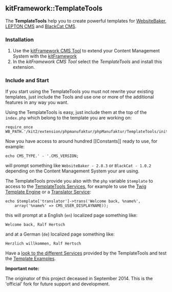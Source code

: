 ## kitFramework::TemplateTools

The **TemplateTools** help you to create powerful templates for [WebsiteBaker](http://websitebaker.org), [LEPTON CMS](http://lepton-cms.org) and [BlackCat CMS](http://blackcat-cms.org).

### Installation

1. Use the [kitFramework CMS Tool](https://github.com/phpManufakturHeirs/kitFramework_CMS_Tool_WebLepCat/releases) to extend your Content Management System with the [kitFramework](https://github.com/phpManufakturHeirs/kitFramework/wiki)
2. In the *kitFramework CMS Tool* select the *TemplateTools* and install this extension.

### Include and Start

If you start using the TemplateTools you must not rewrite your existing templates, just include the Tools and use one or more of the additional features in any way you want.

Using the TemplateTools is easy, just include them at the top of the `index.php` which belong to the template you are working on:

    require_once WB_PATH.'/kit2/extension/phpmanufaktur/phpManufaktur/TemplateTools/initialize.php';
    
Now you have access to around hundred [[Constants]] ready to use, for example:

    echo CMS_TYPE.' - '.CMS_VERSION;
    
will prompt something like `WebsiteBaker - 2.8.3` or `BlackCat - 1.0.2` depending on the Content Management System your are using.  

The TemplateTools provide you also with the `php` variable `$template` to access to the [TemplateTools Services](https://github.com/phpManufakturHeirs/kfTemplateTools/wiki/Services), for example to use the [Twig Template Engine](https://github.com/phpManufakturHeirs/kfTemplateTools/wiki/Twig-Service) or a [Translator Service](https://github.com/phpManufakturHeirs/kfTemplateTools/wiki/Translator-Service):

    echo $template['translator']->trans('Welcome back, %name%', 
        array('%name%' => CMS_USER_DISPLAYNAME));
        
this will prompt at a English (`en`) localized page something like:

    Welcome back, Ralf Hertsch
    
and at a German (`de`) localized page something like:

    Herzlich willkommen, Ralf Hertsch
    
Have a [look to the different Services](https://github.com/phpManufakturHeirs/kfTemplateTools/wiki/Services) provided by the TemplateTools and test the [Template Examples](https://github.com/phpManufakturHeirs/kfTemplateTools/wiki/Examples).

**Important note:**

The originator of this project deceased in September 2014. This is the 'official' fork for future support and development.
